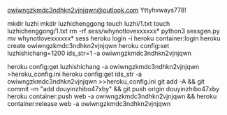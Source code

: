 owiwngzkmdc3ndhkn2vjnjqwn@outlook.com
Yttyhxways778!

mkdir luzhi
mkdir luzhichenggong
touch luzhi/1.txt
touch luzhichenggong/1.txt
rm -rf sess/whynotlovexxxxxx*
python3 sessgen.py
mv whynotlovexxxxxx* sess
heroku login -i
heroku container:login
heroku create owiwngzkmdc3ndhkn2vjnjqwn
heroku config:set luzhishichang=1200 ids_str=1 -a owiwngzkmdc3ndhkn2vjnjqwn

heroku config:get luzhishichang -a owiwngzkmdc3ndhkn2vjnjqwn >heroku_config.ini
heroku config:get ids_str -a owiwngzkmdc3ndhkn2vjnjqwn >>heroku_config.ini
git add -A && git commit -m "add douyinzhibo47xby" && git push origin douyinzhibo47xby
heroku container:push web -a owiwngzkmdc3ndhkn2vjnjqwn && heroku container:release web -a owiwngzkmdc3ndhkn2vjnjqwn